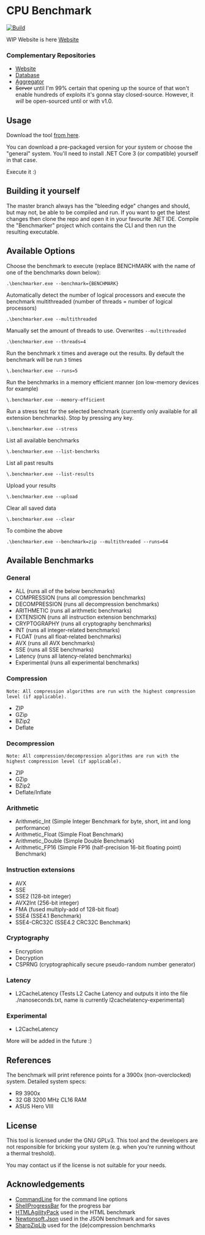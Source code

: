 # CPU Benchmark

[![Build](https://action-badges.now.sh/L3tum/CPU-Benchmark?action=.NET%20Core%20CI)](https://action-badges.now.sh/L3tum/CPU-Benchmark?action=.NET%20Core%20CI)

WIP Website is here [Website](https://l3tum.github.io/CPU-Benchmark/)

### Complementary Repositories

- [Website](https://github.com/L3tum/CPU-Benchmark-Website)
- [Database](https://github.com/L3tum/CPU-Benchmark-Database)
- [Aggregator](https://github.com/L3tum/CPU-Benchmark-Database-Aggregator)
- ~~Server~~ until I'm 99% certain that opening up the source of that won't enable hundreds of exploits it's gonna stay closed-source. However, it *will* be open-sourced until or with v1.0.

## Usage

Download the tool [from here](https://github.com/L3tum/CPU-Benchmark/releases/latest).

You can download a pre-packaged version for your system or choose the "general" system. You'll need to install .NET Core 3 (or compatible) yourself in that case.

Execute it :)

## Building it yourself

The master branch always has the "bleeding edge" changes and should, but may not, be able to be compiled and run.
If you want to get the latest changes then clone the repo and open it in your favourite .NET IDE. Compile the "Benchmarker" project which contains the CLI and then run the resulting executable.

## Available Options

Choose the benchmark to execute (replace BENCHMARK with the name of one of the benchmarks down below):

`.\benchmarker.exe --benchmark={BENCHMARK}`

Automatically detect the number of logical processors and execute the benchmark multithreaded (number of threads = number of logical processors)

`.\benchmarker.exe --multithreaded`

Manually set the amount of threads to use. Overwrites `--multithreaded`

`.\benchmarker.exe --threads=4`

Run the benchmark `X` times and average out the results. By default the benchmark will be run `3` times

`\.benchmarker.exe --runs=5`

Run the benchmarks in a memory efficient manner (on low-memory devices for example)

`\.benchmarker.exe --memory-efficient`

Run a stress test for the selected benchmark (currently only available for all extension benchmarks). Stop by pressing any key.

`\.benchmarker.exe --stress`

List all available benchmarks

`\.benchmarker.exe --list-benchmrks`

List all past results

`\.benchmarker.exe --list-results`

Upload your results

`\.benchmarker.exe --upload`

Clear all saved data

`\.benchmarker.exe --clear`


To combine the above

`.\benchmarker.exe --benchmark=zip --multithreaded --runs=64`

## Available Benchmarks

### General

* ALL (runs all of the below benchmarks)
* COMPRESSION (runs all compression benchmarks)
* DECOMPRESSION (runs all decompression benchmarks)
* ARITHMETIC (runs all arithmetic benchmarks)
* EXTENSION (runs all instruction extension benchmarks)
* CRYPTOGRAPHY (runs all cryptography benchmarks)
* INT (runs all integer-related benchmarks)
* FLOAT (runs all float-related benchmarks)
* AVX (runs all AVX benchmarks)
* SSE (runs all SSE benchmarks)
* Latency (runs all latency-related benchmarks)
* Experimental (runs all experimental benchmarks)

### Compression

`Note: All compression algorithms are run with the highest compression level (if applicable).`

* ZIP
* GZip
* BZip2
* Deflate

### Decompression

`Note: All compression/decompression algorithms are run with the highest compression level (if applicable).`

* ZIP
* GZip
* BZip2
* Deflate/Inflate

### Arithmetic

* Arithmetic_Int (Simple Integer Benchmark for byte, short, int and long performance)
* Arithmetic_Float (Simple Float Benchmark)
* Arithmetic_Double (Simple Double Benchmark)
* Arithmetic_FP16 (Simple FP16 (half-precision 16-bit floating point) Benchmark)

### Instruction extensions

* AVX
* SSE
* SSE2 (128-bit integer)
* AVX2Int (256-bit integer)
* FMA (fused multiply-add of 128-bit float)
* SSE4 (SSE4.1 Benchmark)
* SSE4-CRC32C (SSE4.2 CRC32C Benchmark)

### Cryptography

* Encryption
* Decryption
* CSPRNG (cryptographically secure pseudo-random number generator)

### Latency

* L2CacheLatency (Tests L2 Cache Latency and outputs it into the file ./nanoseconds.txt, name is currently l2cachelatency-experimental)

### Experimental

* L2CacheLatency

More will be added in the future :)

## References

The benchmark will print reference points for a 3900x (non-overclocked) system.
Detailed system specs:
- R9 3900x
- 32 GB 3200 MHz CL16 RAM
- ASUS Hero VIII

## License

This tool is licensed under the GNU GPLv3. This tool and the developers are not responsible for bricking your system (e.g. when you're running without a thermal treshold).

You may contact us if the license is not suitable for your needs.

## Acknowledgements

- [CommandLine](https://github.com/commandlineparser/commandline) for the command line options
- [ShellProgressBar](https://github.com/Mpdreamz/shellprogressbar) for the progress bar
- [HTMLAgilityPack](https://github.com/zzzprojects/html-agility-pack) used in the HTML benchmark
- [Newtonsoft.Json](https://github.com/JamesNK/Newtonsoft.Json) used in the JSON benchmark and for saves
- [SharpZipLib](https://github.com/icsharpcode/SharpZipLib) used for the (de)compression benchmarks

